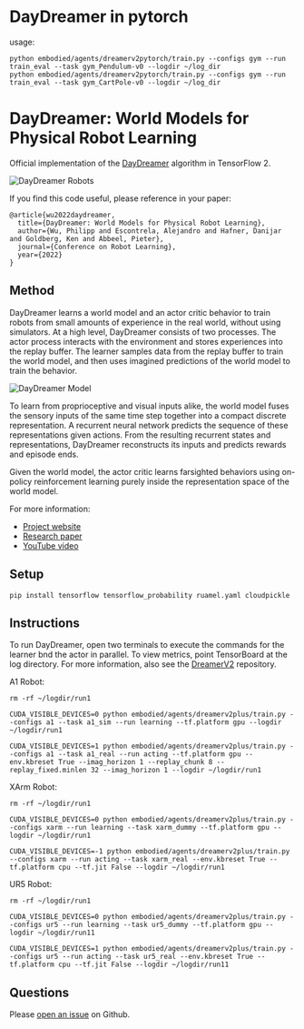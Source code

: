 # DayDreamer in pytorch

usage:
```
python embodied/agents/dreamerv2pytorch/train.py --configs gym --run train_eval --task gym_Pendulum-v0 --logdir ~/log_dir
python embodied/agents/dreamerv2pytorch/train.py --configs gym --run train_eval --task gym_CartPole-v0 --logdir ~/log_dir
```

# DayDreamer: World Models for Physical Robot Learning

Official implementation of the [DayDreamer][paper] algorithm in TensorFlow 2.

![DayDreamer Robots](https://github.com/danijar/daydreamer/raw/main/media/header.gif)

If you find this code useful, please reference in your paper:

```
@article{wu2022daydreamer,
  title={DayDreamer: World Models for Physical Robot Learning},
  author={Wu, Philipp and Escontrela, Alejandro and Hafner, Danijar and Goldberg, Ken and Abbeel, Pieter},
  journal={Conference on Robot Learning},
  year={2022}
}
```

[paper]: https://danijar.com/daydreamer/

## Method

DayDreamer learns a world model and an actor critic behavior to train robots
from small amounts of experience in the real world, without using simulators.
At a high level, DayDreamer consists of two processes. The actor process
interacts with the environment and stores experiences into the replay buffer.
The learner samples data from the replay buffer to train the world model, and
then uses imagined predictions of the world model to train the behavior.

![DayDreamer Model](https://github.com/danijar/daydreamer/raw/main/media/model.png)

To learn from proprioceptive and visual inputs alike, the world model fuses the
sensory inputs of the same time step together into a compact discrete
representation. A recurrent neural network predicts the sequence of these
representations given actions. From the resulting recurrent states and
representations, DayDreamer reconstructs its inputs and predicts rewards and
episode ends.

Given the world model, the actor critic learns farsighted behaviors using
on-policy reinforcement learning purely inside the representation space of the
world model.

For more information:

- [Project website](https://danijar.com/project/daydreamer/)
- [Research paper](https://arxiv.org/pdf/2206.14176.pdf)
- [YouTube video](https://www.youtube.com/watch?v=xAXvfVTgqr0)

## Setup

```
pip install tensorflow tensorflow_probability ruamel.yaml cloudpickle
```

## Instructions

To run DayDreamer, open two terminals to execute the commands for the learner
bnd the actor in parallel. To view metrics, point TensorBoard at the log
directory. For more information, also see the [DreamerV2][dv3] repository.

[dv3]: https://github.com/danijar/dreamerv2

A1 Robot:

```
rm -rf ~/logdir/run1
```

```
CUDA_VISIBLE_DEVICES=0 python embodied/agents/dreamerv2plus/train.py --configs a1 --task a1_sim --run learning --tf.platform gpu --logdir ~/logdir/run1
```

```
CUDA_VISIBLE_DEVICES=1 python embodied/agents/dreamerv2plus/train.py --configs a1 --task a1_real --run acting --tf.platform gpu --env.kbreset True --imag_horizon 1 --replay_chunk 8 --replay_fixed.minlen 32 --imag_horizon 1 --logdir ~/logdir/run1
```

XArm Robot:

```
rm -rf ~/logdir/run1
```

```
CUDA_VISIBLE_DEVICES=0 python embodied/agents/dreamerv2plus/train.py --configs xarm --run learning --task xarm_dummy --tf.platform gpu --logdir ~/logdir/run1
```

```
CUDA_VISIBLE_DEVICES=-1 python embodied/agents/dreamerv2plus/train.py --configs xarm --run acting --task xarm_real --env.kbreset True --tf.platform cpu --tf.jit False --logdir ~/logdir/run1
```

UR5 Robot:

```
rm -rf ~/logdir/run1
```

```
CUDA_VISIBLE_DEVICES=0 python embodied/agents/dreamerv2plus/train.py --configs ur5 --run learning --task ur5_dummy --tf.platform gpu --logdir ~/logdir/run11
```

```
CUDA_VISIBLE_DEVICES=1 python embodied/agents/dreamerv2plus/train.py --configs ur5 --run acting --task ur5_real --env.kbreset True --tf.platform cpu --tf.jit False --logdir ~/logdir/run11
```

## Questions

Please [open an issue][issues] on Github.

[issues]: https://github.com/danijar/daydreamer/issues
